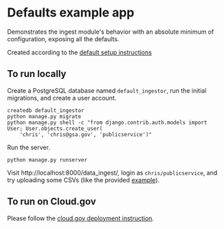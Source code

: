 
# Defaults example app

Demonstrates the ingest module's behavior with an absolute
minimum of configuration, exposing all the defaults.

Created according to the [default setup instructions](../../docs/default.md)

## To run locally

Create a PostgreSQL database named `default_ingestor`,
run the initial migrations, and create a user account.

    createdb default_ingestor
    python manage.py migrate
    python manage.py shell -c "from django.contrib.auth.models import User; User.objects.create_user(
        'chris', 'chris@gsa.gov', 'publicservice')"

Run the server.

    python manage.py runserver

Visit http://localhost:8000/data_ingest/, login as `chris/publicservice`, and try uploading
some CSVs (like the provided [example](staff.csv)).

## To run on Cloud.gov

Please follow the [cloud.gov deployment instruction](../cloud.gov.md).

